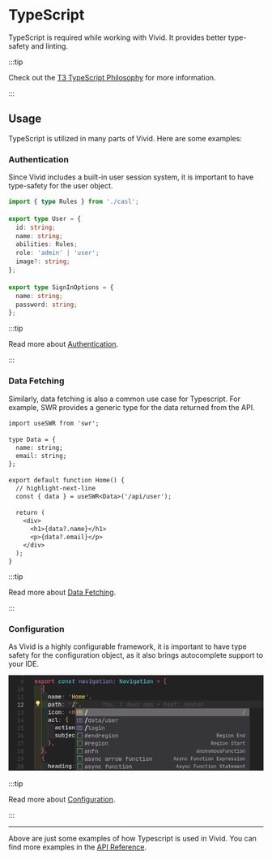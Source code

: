 # TypeScript

TypeScript is required while working with Vivid. It provides better type-safety and linting.

:::tip

Check out the [T3 TypeScript Philosophy](https://create.t3.gg/en/usage/typescript) for more information.

:::

## Usage

TypeScript is utilized in many parts of Vivid. Here are some examples:

### Authentication

Since Vivid includes a built-in user session system, it is important to have type-safety for the user object.

```ts title="src/plugins/auth.ts"
import { type Rules } from './casl';

export type User = {
  id: string;
  name: string;
  abilities: Rules;
  role: 'admin' | 'user';
  image?: string;
};

export type SignInOptions = {
  name: string;
  password: string;
};
```

:::tip

Read more about [Authentication](/docs/usage/plugins/authentication).

:::

### Data Fetching

Similarly, data fetching is also a common use case for Typescript. For example, SWR provides a generic type for the data returned from the API.

```tsx title="src/pages/index.tsx"
import useSWR from 'swr';

type Data = {
  name: string;
  email: string;
};

export default function Home() {
  // highlight-next-line
  const { data } = useSWR<Data>('/api/user');

  return (
    <div>
      <h1>{data?.name}</h1>
      <p>{data?.email}</p>
    </div>
  );
}
```

:::tip

Read more about [Data Fetching](/docs/usage/plugins/data-fetching).

:::

### Configuration

As Vivid is a highly configurable framework, it is important to have type safety for the configuration object, as it also brings autocomplete support to your IDE.

![Configuration Autocomplete](./img/typescript_configuration.png)

:::tip

Read more about [Configuration](/docs/getting-started/configuration).

:::

---

Above are just some examples of how Typescript is used in Vivid. You can find more examples in the [API Reference](/docs/api/configuration).